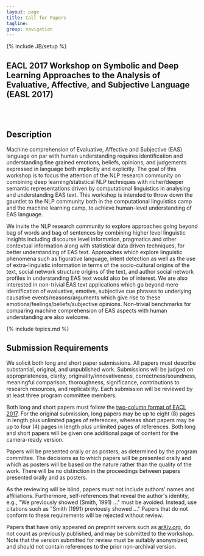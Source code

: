 ```yaml
---
layout: page
title: Call for Papers
tagline: 
group: navigation
---
```

{% include JB/setup %}

EACL 2017 Workshop on Symbolic and Deep Learning Approaches to the Analysis of Evaluative, Affective, and Subjective Language (EASL 2017)
---------------------------------------------------------------------------------------
<br/>
<br/>

## Description

Machine comprehension of Evaluative, Affective and Subjective (EAS) language on par with human understanding requires identification and understanding fine grained emotions, beliefs, opinions, and judgements expressed in language both implicitly and explicitly. The goal of this workshop is to focus the attention of the NLP research community on combining deep learning/statistical NLP techniques with richer/deeper semantic representations driven by computational linguistics in analysing and understanding EAS text.  This workshop is intended to throw down the gauntlet to the NLP community both in the computational linguistics camp and the machine learning camp, to achieve human-level understanding of EAS language.

We invite the NLP research community to explore approaches going beyond bag of words and bag of sentences by combining higher level linguistic insights including discourse level information, pragmatics and other contextual information along with statistical data driven techniques, for better understanding of EAS text.  Approaches which explore linguistic phenomena such as figurative language, intent detection as well as the use of extra-linguistic information in terms of the socio-cultural origins of the text, social network structure origins of the text, and author social network profiles in understanding EAS text would also be of interest. We are also interested in non-trivial EAS text applications which go beyond mere identification of evaluative, emotive, subjective cue phrases to underlying causative events/reasons/arguments which give rise to these emotions/feelings/beliefs/subjective opinions. Non-trivial benchmarks for comparing machine comprehension of EAS aspects with human understanding are also welcome. 

{% include topics.md %}

## Submission Requirements

We solicit both long and short paper submissions. All papers must describe substantial, original, and unpublished work. Submissions will be judged on appropriateness, clarity, originality/innovativeness, correctness/soundness, meaningful comparison, thoroughness, significance, contributions to research resources, and replicability. Each submission will be reviewed by at least three program committee members.

Both long and short papers must follow the [two-column format of EACL 2017](http://eacl2017.org/index.php/calls/call-for-papers). For the original submission, long papers may be up to eight (8) pages in length plus unlimited pages of references, whereas short papers may be up to four (4) pages in length plus unlimited pages of references. Both long and short papers will be given one additional page of content for the camera-ready version.

Papers will be presented orally or as posters, as determined by the program committee. The decisions as to which papers will be presented orally and which as posters will be based on the nature rather than the quality of the work. There will be no distinction in the proceedings between papers presented orally and as posters.

As the reviewing will be blind, papers must not include authors' names and affiliations. Furthermore, self-references that reveal the author's identity, e.g., "We previously showed (Smith, 1991) ..." must be avoided. Instead, use citations such as "Smith (1991) previously showed ..." Papers that do not conform to these requirements will be rejected without review.

Papers that have only appeared on preprint servers such as [arXiv.org](arXiv.org), do not count as previously published, and may be submitted to the workshop. Note that the version submitted for review must be suitably anonymized, and should not contain references to the prior non-archival version.


